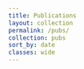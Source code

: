 ```yaml
---
title: Publications
layout: collection
permalink: /pubs/
collection: pubs
sort_by: date
classes: wide
---
```

